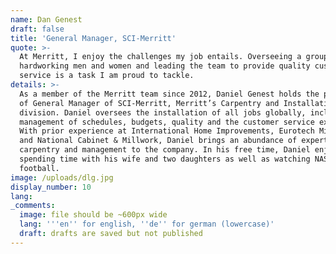 ```yaml
---
name: Dan Genest
draft: false
title: 'General Manager, SCI-Merritt'
quote: >-
  At Merritt, I enjoy the challenges my job entails. Overseeing a group of
  hardworking men and women and leading the team to provide quality customer
  service is a task I am proud to tackle.
details: >-
  As a member of the Merritt team since 2012, Daniel Genest holds the position
  of General Manager of SCI-Merritt, Merritt’s Carpentry and Installation
  division. Daniel oversees the installation of all jobs globally, including
  management of schedules, budgets, quality and the customer service experience.
  With prior experience at International Home Improvements, Eurotech Millwork
  and National Cabinet & Millwork, Daniel brings an abundance of expertise in
  carpentry and management to the company. In his free time, Daniel enjoys
  spending time with his wife and two daughters as well as watching NASCAR and
  football.
image: /uploads/dlg.jpg
display_number: 10
lang:
_comments:
  image: file should be ~600px wide
  lang: '''en'' for english, ''de'' for german (lowercase)'
  draft: drafts are saved but not published
---
```

